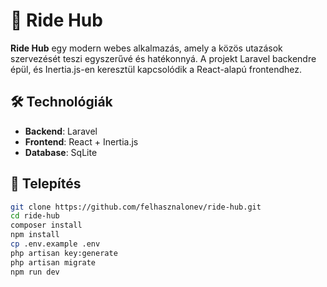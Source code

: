 # 🚗 Ride Hub

**Ride Hub** egy modern webes alkalmazás, amely a közös utazások szervezését teszi egyszerűvé és hatékonnyá. A projekt Laravel backendre épül, és Inertia.js-en keresztül kapcsolódik a React-alapú frontendhez.

## 🛠 Technológiák

- **Backend**: Laravel
- **Frontend**: React + Inertia.js
- **Database**: SqLite


## 🚀 Telepítés

```bash
git clone https://github.com/felhasznalonev/ride-hub.git
cd ride-hub
composer install
npm install
cp .env.example .env
php artisan key:generate
php artisan migrate
npm run dev
